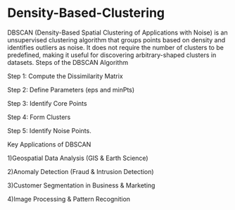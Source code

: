# Density-Based-Clustering
DBSCAN (Density-Based Spatial Clustering of Applications with Noise) is an unsupervised clustering algorithm that groups points based on density and identifies outliers as noise. It does not require the number of clusters to be predefined, making it useful for discovering arbitrary-shaped clusters in datasets.
Steps of the DBSCAN Algorithm

Step 1: Compute the Dissimilarity Matrix   

Step 2: Define Parameters (eps and minPts)

Step 3: Identify Core Points

Step 4: Form Clusters

Step 5: Identify Noise Points.

Key Applications of DBSCAN

1)Geospatial Data Analysis (GIS & Earth Science)

2)Anomaly Detection (Fraud & Intrusion Detection)

3)Customer Segmentation in Business & Marketing

4)Image Processing & Pattern Recognition

